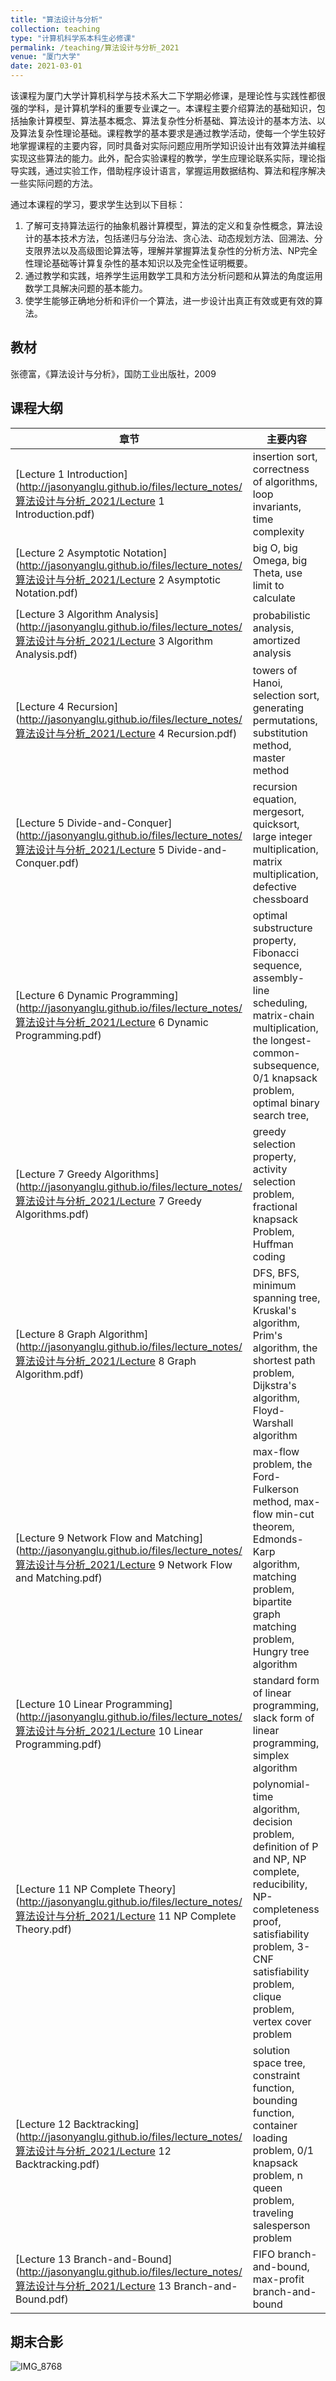 ```yaml
---
title: "算法设计与分析"
collection: teaching
type: "计算机科学系本科生必修课"
permalink: /teaching/算法设计与分析_2021
venue: "厦门大学"
date: 2021-03-01
---
```


该课程为厦门大学计算机科学与技术系大二下学期必修课，是理论性与实践性都很强的学科，是计算机学科的重要专业课之一。本课程主要介绍算法的基础知识，包括抽象计算模型、算法基本概念、算法复杂性分析基础、算法设计的基本方法、以及算法复杂性理论基础。课程教学的基本要求是通过教学活动，使每一个学生较好地掌握课程的主要内容，同时具备对实际问题应用所学知识设计出有效算法并编程实现这些算法的能力。此外，配合实验课程的教学，学生应理论联系实际，理论指导实践，通过实验工作，借助程序设计语言，掌握运用数据结构、算法和程序解决一些实际问题的方法。 

通过本课程的学习，要求学生达到以下目标：
1. 了解可支持算法运行的抽象机器计算模型，算法的定义和复杂性概念，算法设计的基本技术方法，包括递归与分治法、贪心法、动态规划方法、回溯法、分支限界法以及高级图论算法等，理解并掌握算法复杂性的分析方法、NP完全性理论基础等计算复杂性的基本知识以及完全性证明概要。
2. 通过教学和实践，培养学生运用数学工具和方法分析问题和从算法的角度运用数学工具解决问题的基本能力。
3. 使学生能够正确地分析和评价一个算法，进一步设计出真正有效或更有效的算法。


## 教材

张德富，《算法设计与分析》，国防工业出版社，2009

## 课程大纲

| 章节                                                         | 主要内容                                                     |
| ------------------------------------------------------------ | ------------------------------------------------------------ |
| [Lecture 1 Introduction](http://jasonyanglu.github.io/files/lecture_notes/算法设计与分析_2021/Lecture 1 Introduction.pdf) | insertion sort, correctness of algorithms, loop invariants, time complexity |
| [Lecture 2 Asymptotic Notation](http://jasonyanglu.github.io/files/lecture_notes/算法设计与分析_2021/Lecture 2 Asymptotic Notation.pdf) | big O, big Omega, big Theta, use limit to calculate   |
| [Lecture 3 Algorithm Analysis](http://jasonyanglu.github.io/files/lecture_notes/算法设计与分析_2021/Lecture 3 Algorithm Analysis.pdf) | probabilistic analysis, amortized analysis |
| [Lecture 4 Recursion](http://jasonyanglu.github.io/files/lecture_notes/算法设计与分析_2021/Lecture 4 Recursion.pdf) | towers of Hanoi, selection sort, generating permutations, substitution method, master method |
| [Lecture 5 Divide-and-Conquer](http://jasonyanglu.github.io/files/lecture_notes/算法设计与分析_2021/Lecture 5 Divide-and-Conquer.pdf) | recursion equation, mergesort, quicksort, large integer multiplication, matrix multiplication, defective chessboard |
| [Lecture 6 Dynamic Programming](http://jasonyanglu.github.io/files/lecture_notes/算法设计与分析_2021/Lecture 6 Dynamic Programming.pdf) | optimal substructure property, Fibonacci sequence, assembly-line scheduling, matrix-chain multiplication, the longest-common-subsequence, 0/1 knapsack problem, optimal binary search tree,   |
| [Lecture 7 Greedy Algorithms](http://jasonyanglu.github.io/files/lecture_notes/算法设计与分析_2021/Lecture 7 Greedy Algorithms.pdf) | greedy selection property, activity selection problem, fractional knapsack Problem, Huffman coding |
| [Lecture 8 Graph Algorithm](http://jasonyanglu.github.io/files/lecture_notes/算法设计与分析_2021/Lecture 8 Graph Algorithm.pdf) | DFS, BFS, minimum spanning tree, Kruskal's algorithm, Prim's algorithm, the shortest path problem, Dijkstra's algorithm, Floyd-Warshall algorithm|
| [Lecture 9 Network Flow and Matching](http://jasonyanglu.github.io/files/lecture_notes/算法设计与分析_2021/Lecture 9 Network Flow and Matching.pdf) | max-flow problem, the Ford-Fulkerson method, max-flow min-cut theorem, Edmonds-Karp algorithm, matching problem, bipartite graph matching problem, Hungry tree algorithm |
| [Lecture 10 Linear Programming](http://jasonyanglu.github.io/files/lecture_notes/算法设计与分析_2021/Lecture 10 Linear Programming.pdf) | standard form of linear programming, slack form of linear programming, simplex algorithm  |
| [Lecture 11 NP Complete Theory](http://jasonyanglu.github.io/files/lecture_notes/算法设计与分析_2021/Lecture 11 NP Complete Theory.pdf) | polynomial-time algorithm, decision problem, definition of P and NP, NP complete, reducibility, NP-completeness proof, satisfiability problem, 3-CNF satisfiability problem, clique problem, vertex cover problem |
| [Lecture 12 Backtracking](http://jasonyanglu.github.io/files/lecture_notes/算法设计与分析_2021/Lecture 12 Backtracking.pdf) | solution space tree, constraint function, bounding function, container loading problem, 0/1 knapsack problem, n queen problem, traveling salesperson problem  |
| [Lecture 13 Branch-and-Bound](http://jasonyanglu.github.io/files/lecture_notes/算法设计与分析_2021/Lecture 13 Branch-and-Bound.pdf) | FIFO branch-and-bound, max-profit branch-and-bound  |

## 期末合影

![IMG_8768](http://jasonyanglu.github.io/files/lecture_notes/算法设计与分析_2021/IMG_8768.jpg)